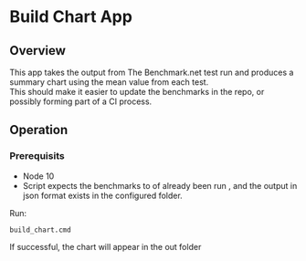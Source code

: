 # Build Chart App

## Overview

This app takes the output from The Benchmark.net test run and produces a summary chart using the mean value from each test.  
This should make it easier to update the benchmarks in the repo, or possibly forming part of a CI process.

## Operation

### Prerequisits

* Node 10
* Script expects the benchmarks to of already been run , and the output in json format exists in the configured folder.

Run:

```batch
build_chart.cmd
```

If successful, the chart will appear in the out folder
